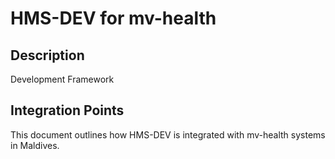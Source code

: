 # HMS-DEV for mv-health

## Description

Development Framework

## Integration Points

This document outlines how HMS-DEV is integrated with mv-health systems in Maldives.
